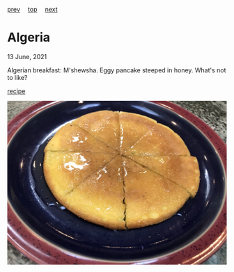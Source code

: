[prev](albania.md)&emsp;
[top](../index.md)&emsp;
[next](andorra.md)
# Algeria
13 June, 2021


Algerian breakfast: M'shewsha. Eggy pancake steeped in honey. What's
not to like?

[recipe](https://www.food.com/recipe/mshewsha-algerian-egg-dish-for-breakfast-or-coffee-324572)

![flat eggy pancake cut into 8 wedges](images/algeria.jpeg)